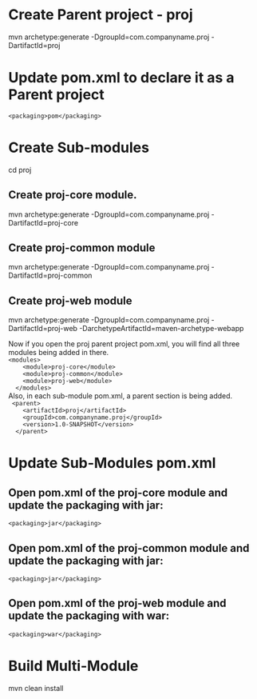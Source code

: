 # Create Parent project - proj

mvn archetype:generate -DgroupId=com.companyname.proj -DartifactId=proj

# Update pom.xml to declare it as a Parent project 

`<packaging>pom</packaging>`

# Create Sub-modules 

cd proj

## Create proj-core module.
mvn archetype:generate -DgroupId=com.companyname.proj  -DartifactId=proj-core

## Create proj-common module
mvn archetype:generate -DgroupId=com.companyname.proj  -DartifactId=proj-common

## Create proj-web module 
mvn archetype:generate -DgroupId=com.companyname.proj  -DartifactId=proj-web -DarchetypeArtifactId=maven-archetype-webapp  

Now if you open the proj parent project pom.xml, you will find all three modules being added in there.  
`<modules>`  
`    <module>proj-core</module>`  
`    <module>proj-common</module>`    
`    <module>proj-web</module>`  
`  </modules>`  
Also, in each sub-module  pom.xml, a parent section is being added.  
` <parent>`  
`    <artifactId>proj</artifactId>`  
`    <groupId>com.companyname.proj</groupId>`  
`    <version>1.0-SNAPSHOT</version>`  
`  </parent>`  
# Update Sub-Modules pom.xml
## Open pom.xml of the proj-core module and update the packaging with jar:
`<packaging>jar</packaging>`
## Open pom.xml of the proj-common module and update the packaging with jar:
`<packaging>jar</packaging>`
## Open pom.xml of the proj-web module and update the packaging with war:
`<packaging>war</packaging>`

# Build Multi-Module 

mvn clean install


